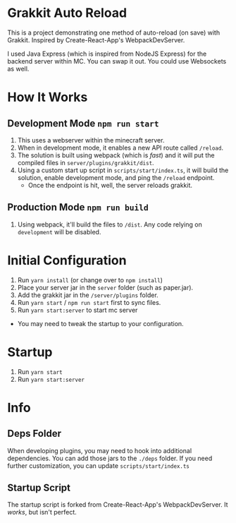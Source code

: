 # Grakkit Auto Reload

This is a project demonstrating one method of auto-reload (on save) with Grakkit. Inspired by Create-React-App's WebpackDevServer.

I used Java Express (which is inspired from NodeJS Express) for the backend server within MC. You can swap it out. You could use 
Websockets as well. 

# How It Works

## Development Mode `npm run start`
1. This uses a webserver within the minecraft server.
2. When in development mode, it enables a new API route called `/reload`.
3. The solution is built using webpack (which is *fast*) and it will put the compiled files in `server/plugins/grakkit/dist`.
4. Using a custom start up script in `scripts/start/index.ts`, it will build the solution, enable development mode, and ping the `/reload` endpoint.
    * Once the endpoint is hit, well, the server reloads grakkit. 

## Production Mode `npm run build`
1. Using webpack, it'll build the files to `/dist`. Any code relying on `development` will be disabled.

# Initial Configuration

1. Run `yarn install` (or change over to `npm install`)
2. Place your server jar in the `server` folder (such as paper.jar). 
3. Add the grakkit jar in the `/server/plugins` folder.
4. Run `yarn start` / `npm run start` first to sync files.
5. Run `yarn start:server` to start mc server
  * You may need to tweak the startup to your configuration.

# Startup

1. Run `yarn start`
2. Run `yarn start:server`

# Info

## Deps Folder

When developing plugins, you may need to hook into additional dependencies. You can add those jars to the `./deps` folder. 
If you need further customization, you can update `scripts/start/index.ts`

## Startup Script

The startup script is forked from Create-React-App's WebpackDevServer. It *works*, but isn't perfect. 